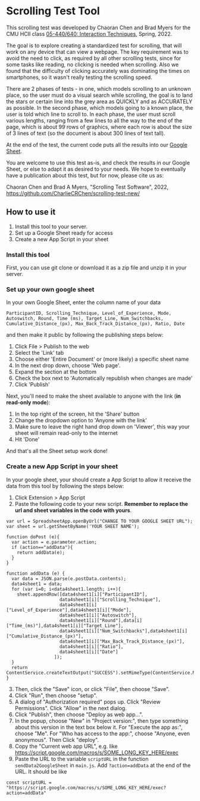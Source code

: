 # Scrolling Test Tool

This scrolling test was developed by Chaoran Chen and Brad Myers for the CMU HCII class [05-440/640: Interaction Techniques]("https://www.cs.cmu.edu/~bam/uicourse/05440inter2022/"), Spring, 2022.

The goal is to explore creating a standardized test for scrolling, that will work on any device that can view a webpage. The key requirement was to avoid the need to click, as required by all other scrolling tests, since for some tasks like reading, no clicking is needed when scrolling. Also we found that the difficulty of clicking accurately was dominating the times on smartphones, so it wasn't really testing the scrolling speed.

There are 2 phases of tests - in one, which models scrolling to an unknown place, so the user must do a visual search while scrolling, the goal is to land the stars or certain line into the grey area as QUICKLY and as ACCURATELY as possible. In the second phase, which models going to a known place, the user is told which line to scroll to. In each phase, the user must scroll various lengths, ranging from a few lines to all the way to the end of the page, which is about 99 rows of graphics, where each row is about the size of 3 lines of text (so the document is about 300 lines of text tall).

At the end of the test, the current code puts all the results into our [Google Sheet](https://docs.google.com/spreadsheets/d/1IFnbDxDevUu4e9yBf4bvp2ftLrxqFBydhNRS9CWxw6M/edit?usp=sharing).

You are welcome to use this test as-is, and check the results in our Google Sheet, or else to adapt it as desired to your needs. We hope to eventually have a publication about this test, but for now, please cite us as:

Chaoran Chen and Brad A Myers, "Scrolling Test Software", 2022, https://github.com/CharlieCRChen/scrolling-test-new/ 


## How to use it

1. Install this tool to your server.
2. Set up a Google Sheet ready for access
3. Create a new App Script in your sheet

### Install this tool
First, you can use git clone or download it as a zip file and unzip it in your server.

### Set up your own google sheet
In your own Google Sheet, enter the column name of your data 
```
ParticipantID, Scrolling_Technique, Level_of_Experience, Mode, Autoswitch, Round, Time (ms), Target_Line, Num_Switchbacks, Cumulative_Distance_(px), Max_Back_Track_Distance_(px), Ratio, Date
```
and then make it public by following the publishing steps below:

1. Click File > Publish to the web
2. Select the 'Link' tab
3. Choose either 'Entire Document' or (more likely) a specific sheet name
4. In the next drop down, choose 'Web page'.
5. Expand the section at the bottom
6. Check the box next to 'Automatically republish when changes are made'
7. Click 'Publish'

Next, you'll need to make the sheet available to anyone with the link (**in read-only mode**):

1. In the top right of the screen, hit the 'Share' button
2. Change the dropdown option to 'Anyone with the link'
3. Make sure to leave the right hand drop down on 'Viewer', this way your sheet will remain read-only to the internet
4. Hit 'Done'

And that's all the Sheet setup work done!

### Create a new App Script in your sheet
In your google sheet, your should create a App Script to allow it receive the data from this tool by following the steps below:

1. Click Extension > App Script
2. Paste the following code to your new script. **Remember to replace the url and sheet variables in the code with yours**.
```
var url = SpreadsheetApp.openByUrl("CHANGE TO YOUR GOOGLE SHEET URL");
var sheet = url.getSheetByName('YOUR SHEET NAME');

function doPost (e){
  var action = e.parameter.action;
  if (action=="addData"){
    return addData(e);
  }
}

function addData (e) {
  var data = JSON.parse(e.postData.contents);
  data4sheet1 = data;
  for (var i=0; i<data4sheet1.length; i++){
    sheet.appendRow([data4sheet1[i]["ParticipantID"], 
                    data4sheet1[i]["Scrolling_Technique"], 
                    data4sheet1[i]["Level_of_Experience"],data4sheet1[i]["Mode"],
                    data4sheet1[i]["Autoswitch"], 
                    data4sheet1[i]["Round"],data[i]["Time_(ms)"],data4sheet1[i]["Target_Line"],
                    data4sheet1[i]["Num_Switchbacks"],data4sheet1[i]["Cumulative_Distance_(px)"],
                    data4sheet1[i]["Max_Back_Track_Distance_(px)"],
                    data4sheet1[i]["Ratio"],
                    data4sheet1[i]["Date"]
                  ]);
  }
  return ContentService.createTextOutput("SUCCESS").setMimeType(ContentService.MimeType.TEXT);
}
```
3. Then, click the "Save" icon, or click "File", then choose "Save".
4. Click "Run", then choose "setup". 
5. A dialog of "Authorization required" pops up. Click "Review Permissions". Click "Allow" in the next dialog.
6. Click "Publish", then choose "Deploy as web app...".
7. In the popup, choose "New" in "Project version:", then type something about this version in the text box below it. For "Execute the app as:", choose "Me". For "Who has access to the app:", choose "Anyone, even anonymous". Then Click "deploy".
8. Copy the "Current web app URL", e.g. like https://script.google.com/macros/s/SOME_LONG_KEY_HERE/exec
9. Paste the URL to the variable `scriptURL` in the function `sendData2GoogleSheet` in `main.js`. Add `?action=addData` at the end of the URL. It should be like 
```
const scriptURL = "https://script.google.com/macros/s/SOME_LONG_KEY_HERE/exec?action=addData"
```

